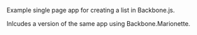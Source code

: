 Example single page app for creating a list in Backbone.js.

Inlcudes a version of the same app using Backbone.Marionette.
